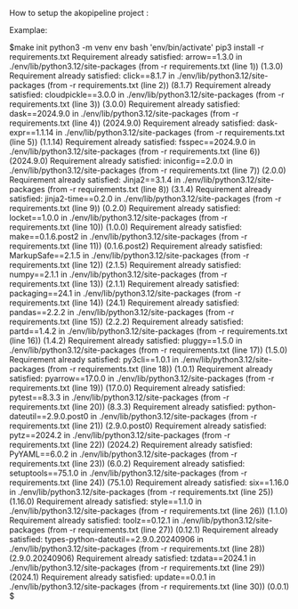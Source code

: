 
How to setup the akopipeline project :

Examplae: 

$make init
python3 -m venv env
bash 'env/bin/activate'
pip3 install -r requirements.txt
Requirement already satisfied: arrow==1.3.0 in ./env/lib/python3.12/site-packages (from -r requirements.txt (line 1)) (1.3.0)
Requirement already satisfied: click==8.1.7 in ./env/lib/python3.12/site-packages (from -r requirements.txt (line 2)) (8.1.7)
Requirement already satisfied: cloudpickle==3.0.0 in ./env/lib/python3.12/site-packages (from -r requirements.txt (line 3)) (3.0.0)
Requirement already satisfied: dask==2024.9.0 in ./env/lib/python3.12/site-packages (from -r requirements.txt (line 4)) (2024.9.0)
Requirement already satisfied: dask-expr==1.1.14 in ./env/lib/python3.12/site-packages (from -r requirements.txt (line 5)) (1.1.14)
Requirement already satisfied: fsspec==2024.9.0 in ./env/lib/python3.12/site-packages (from -r requirements.txt (line 6)) (2024.9.0)
Requirement already satisfied: iniconfig==2.0.0 in ./env/lib/python3.12/site-packages (from -r requirements.txt (line 7)) (2.0.0)
Requirement already satisfied: Jinja2==3.1.4 in ./env/lib/python3.12/site-packages (from -r requirements.txt (line 8)) (3.1.4)
Requirement already satisfied: jinja2-time==0.2.0 in ./env/lib/python3.12/site-packages (from -r requirements.txt (line 9)) (0.2.0)
Requirement already satisfied: locket==1.0.0 in ./env/lib/python3.12/site-packages (from -r requirements.txt (line 10)) (1.0.0)
Requirement already satisfied: make==0.1.6.post2 in ./env/lib/python3.12/site-packages (from -r requirements.txt (line 11)) (0.1.6.post2)
Requirement already satisfied: MarkupSafe==2.1.5 in ./env/lib/python3.12/site-packages (from -r requirements.txt (line 12)) (2.1.5)
Requirement already satisfied: numpy==2.1.1 in ./env/lib/python3.12/site-packages (from -r requirements.txt (line 13)) (2.1.1)
Requirement already satisfied: packaging==24.1 in ./env/lib/python3.12/site-packages (from -r requirements.txt (line 14)) (24.1)
Requirement already satisfied: pandas==2.2.2 in ./env/lib/python3.12/site-packages (from -r requirements.txt (line 15)) (2.2.2)
Requirement already satisfied: partd==1.4.2 in ./env/lib/python3.12/site-packages (from -r requirements.txt (line 16)) (1.4.2)
Requirement already satisfied: pluggy==1.5.0 in ./env/lib/python3.12/site-packages (from -r requirements.txt (line 17)) (1.5.0)
Requirement already satisfied: py3cli==1.0.1 in ./env/lib/python3.12/site-packages (from -r requirements.txt (line 18)) (1.0.1)
Requirement already satisfied: pyarrow==17.0.0 in ./env/lib/python3.12/site-packages (from -r requirements.txt (line 19)) (17.0.0)
Requirement already satisfied: pytest==8.3.3 in ./env/lib/python3.12/site-packages (from -r requirements.txt (line 20)) (8.3.3)
Requirement already satisfied: python-dateutil==2.9.0.post0 in ./env/lib/python3.12/site-packages (from -r requirements.txt (line 21)) (2.9.0.post0)
Requirement already satisfied: pytz==2024.2 in ./env/lib/python3.12/site-packages (from -r requirements.txt (line 22)) (2024.2)
Requirement already satisfied: PyYAML==6.0.2 in ./env/lib/python3.12/site-packages (from -r requirements.txt (line 23)) (6.0.2)
Requirement already satisfied: setuptools==75.1.0 in ./env/lib/python3.12/site-packages (from -r requirements.txt (line 24)) (75.1.0)
Requirement already satisfied: six==1.16.0 in ./env/lib/python3.12/site-packages (from -r requirements.txt (line 25)) (1.16.0)
Requirement already satisfied: style==1.1.0 in ./env/lib/python3.12/site-packages (from -r requirements.txt (line 26)) (1.1.0)
Requirement already satisfied: toolz==0.12.1 in ./env/lib/python3.12/site-packages (from -r requirements.txt (line 27)) (0.12.1)
Requirement already satisfied: types-python-dateutil==2.9.0.20240906 in ./env/lib/python3.12/site-packages (from -r requirements.txt (line 28)) (2.9.0.20240906)
Requirement already satisfied: tzdata==2024.1 in ./env/lib/python3.12/site-packages (from -r requirements.txt (line 29)) (2024.1)
Requirement already satisfied: update==0.0.1 in ./env/lib/python3.12/site-packages (from -r requirements.txt (line 30)) (0.0.1)
$ 

